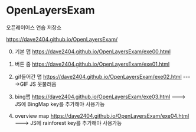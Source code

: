 # OpenLayersExam

오픈레이어스 연습 저장소


https://dave2404.github.io/OpenLayersExam/

00. 기본 맵
https://dave2404.github.io/OpenLayersExam/exe00.html

01. 버튼 줌 
https://dave2404.github.io/OpenLayersExam/exe01.html

02. gif들어간 맵
https://dave2404.github.io/OpenLayersExam/exe02.html      ---->GIF JS 못불러옴

03. bing맵
https://dave2404.github.io/OpenLayersExam/exe03.html       ---> JS에 BingMap key를 추가해야 사용가능

04. overview map 
https://dave2404.github.io/OpenLayersExam/exe04.html       ---> JS에 rainforest key를 추가해야 사용가능
